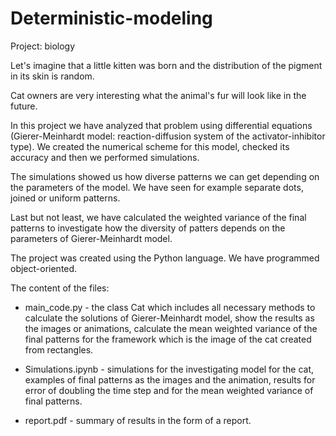 # Deterministic-modeling

Project: biology

Let's imagine that a little kitten was born and the distribution of the pigment in its skin is random.

Cat owners are very interesting what the animal's fur will look like in the future.

In this project we have analyzed that problem using differential equations (Gierer-Meinhardt model: reaction-diffusion system of the activator-inhibitor type).
We created the numerical scheme for this model, checked its accuracy and then we performed simulations.

The simulations showed us how diverse patterns we can get depending on the parameters of the model. We have seen for example separate dots, joined or uniform patterns.

Last but not least, we have calculated the weighted variance of the final patterns to investigate how the diversity of patters depends on the parameters of Gierer-Meinhardt model.

The project was created using the Python language. We have programmed object-oriented.

The content of the files:

* main_code.py - the class Cat which includes all necessary methods to calculate the solutions of Gierer-Meinhardt model, show the results as the images or animations, calculate the mean weighted variance of the final patterns for the framework which is the image of the cat created from rectangles.

* Simulations.ipynb - simulations for the investigating model for the cat, examples of final patterns as the images and the animation, results for error of doubling the time step and for the mean weighted variance of final patterns.

* report.pdf - summary of results in the form of a report.